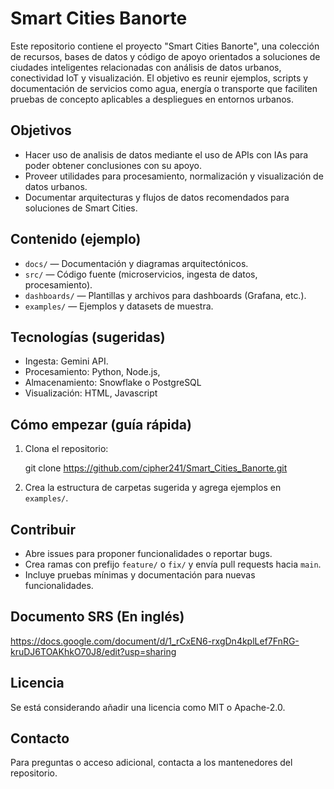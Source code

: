# Smart Cities Banorte

Este repositorio contiene el proyecto "Smart Cities Banorte", una colección de recursos, bases de datos y código de apoyo orientados a soluciones de ciudades inteligentes relacionadas con análisis de datos urbanos, conectividad IoT y visualización. El objetivo es reunir ejemplos, scripts y documentación de servicios como agua, energía o transporte que faciliten pruebas de concepto aplicables a despliegues en entornos urbanos.

## Objetivos

- Hacer uso de analisis de datos mediante el uso de APIs con IAs para poder obtener conclusiones con su apoyo.
- Proveer utilidades para procesamiento, normalización y visualización de datos urbanos.
- Documentar arquitecturas y flujos de datos recomendados para soluciones de Smart Cities.

## Contenido (ejemplo)

- `docs/` — Documentación y diagramas arquitectónicos.
- `src/` — Código fuente (microservicios, ingesta de datos, procesamiento).
- `dashboards/` — Plantillas y archivos para dashboards (Grafana, etc.).
- `examples/` — Ejemplos y datasets de muestra.

## Tecnologías (sugeridas)

- Ingesta: Gemini API.
- Procesamiento: Python, Node.js, 
- Almacenamiento: Snowflake o PostgreSQL
- Visualización: HTML, Javascript

## Cómo empezar (guía rápida)

1. Clona el repositorio:

   git clone https://github.com/cipher241/Smart_Cities_Banorte.git

2. Crea la estructura de carpetas sugerida y agrega ejemplos en `examples/`.


## Contribuir

- Abre issues para proponer funcionalidades o reportar bugs.
- Crea ramas con prefijo `feature/` o `fix/` y envía pull requests hacia `main`.
- Incluye pruebas mínimas y documentación para nuevas funcionalidades.

## Documento SRS (En inglés)
https://docs.google.com/document/d/1_rCxEN6-rxgDn4kplLef7FnRG-kruDJ6TOAKhkO70J8/edit?usp=sharing 

## Licencia

Se está considerando añadir una licencia como MIT o Apache-2.0.

## Contacto

Para preguntas o acceso adicional, contacta a los mantenedores del repositorio.

